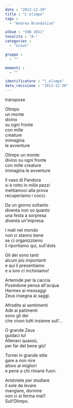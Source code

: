 ```yaml
---
date : "2013-12-30"
title : "L'olimpo"
tags : 
  - "Andrea Brandalise"

album : "VdB 2011"
tonalita : "A-"
categories : 
  - "Scout"

gruppo : 
  - ""

momenti : 
  - ""

identificatore : "l_olimpo"
data_revisione : "2013-12-30"
---
```

  
transpose  
  
Olimpo    
un monte    
divino    
su ogni fronte    
con mille     
creature    
immagina     
le avventure    
  
  
Olimpo un monte  
divino su ogni fronte  
con mille creature  
immagina le avventure    
  
  
Il vaso di Pandora  
si è rotto in mille pezzi  
mettiamoci alla prova  
recuperiamo i cocci.  
  
  
Da un giorno soltanto  
diventa non so quanto  
una festa a sorpresa  
diventa un'impresa.  
  
  
I mali nel mondo  
non ci stanno bene  
se ci organizziamo  
li riportiamo qui, sull'dots  
  
  
  
Gli dei sono tanti  
alcuni più importanti  
e qui li presentiamo  
e a loro ci inchiniamo!  
  
  
Artemide per la caccia  
Poseidone pensa all'acqua     
Hermes ai messaggi  
Zeus insegna ai saggi.  
  
  
Afrodite ai sentimenti  
Ade ai patimenti  
sono gli dei   
che vivon tutti insieme  sull’…  
  
  
  
O grande Zeus  
guidaci tu!  
Allenaci quassù,  
per far del bene giù!  
  
  
  
Tornei in grande stile  
gare a non nire  
alloro ai migliori  
e pene a chi rimane fuori.  
  
  
Aristotele per studiare  
il sole da levare  
mangiare, dormire  
non ci si ferma mai!!    
Sull’Olimpo.  
  
